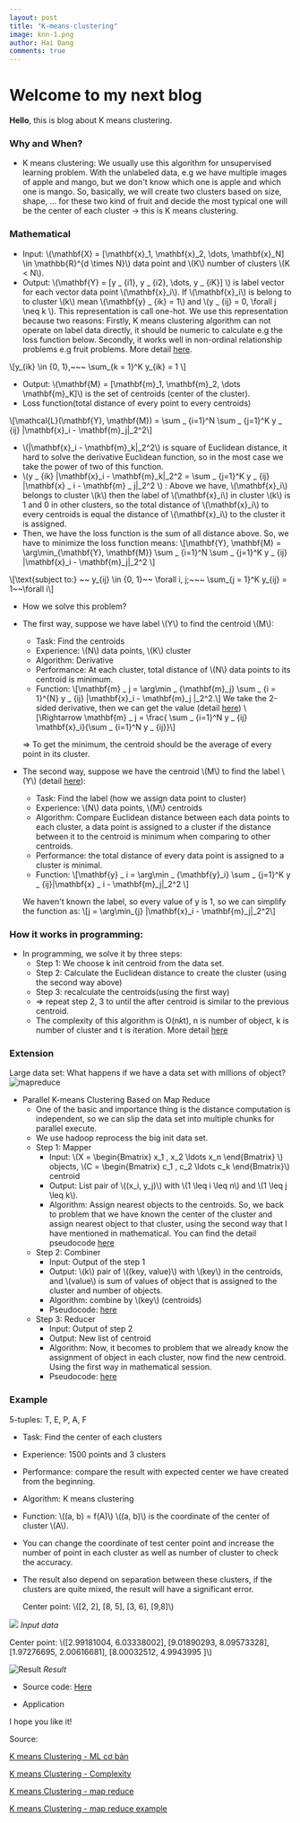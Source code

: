 ```yaml
---
layout: post
title: "K-means-clustering"
image: knn-1.png
author: Hai Dang
comments: true
---
```

# Welcome to my next blog
**Hello**, this is blog about K means clustering.
### Why and When? 
* K means clustering: We usually use this algorithm for unsupervised learning problem. With the unlabeled data, e.g we have multiple images of apple and mango, but we don't know which one is apple and which one is mango. So, basically, we will create two clusters based on size, shape, ... for these two kind of fruit and decide the most typical one will be the center of each cluster -> this is K means clustering.

### Mathematical 
* Input: \\(\mathbf{X} = [\mathbf{x}_1, \mathbf{x}_2, \dots, \mathbf{x}_N] \in \mathbb{R}^{d \times N}\\) data point and \\(K\\) number of clusters \\(K < N\\). 
* Output: \\(\mathbf{Y} = [y _ {i1}, y _ {i2}, \dots, y _ {iK}] \\) is label vector for each vector data point \\(\mathbf{x}_i\\). If \\(\mathbf{x}_i\\) is belong to to cluster \\(k\\) mean \\(\mathbf{y} _ {ik} = 1\\) and \\(y _ {ij} = 0, \forall j \neq k \\). This representation is call one-hot. We use this representation because two reasons: Firstly, K means clustering algorithm can not operate on label data directly, it should be numeric to calculate e.g the loss function below. Secondly, it works well in non-ordinal relationship problems e.g fruit problems. More detail [here](https://machinelearningmastery.com/why-one-hot-encode-data-in-machine-learning/). 

\\[y_{ik} \in \{0, 1\},~~~ \sum_{k = 1}^K y_{ik} = 1 \\]
* Output: \\(\mathbf{M} = [\mathbf{m}_1, \mathbf{m}_2, \dots \mathbf{m}_K]\\) is the set of centroids (center of the cluster).
* Loss function(total distance of every point to every centroids)

\\[\mathcal{L}(\mathbf{Y}, \mathbf{M}) = \sum _ {i=1}^N \sum _ {j=1}^K y _ {ij} \|\mathbf{x}_i - \mathbf{m}_j\|_2^2\\]
* \\(\|\mathbf{x}_i - \mathbf{m}_k\|_2^2\\) is square of Euclidean distance, it hard to solve the derivative Euclidean function, so in the most case we take the power of two of this function. 
* \\(y _ {ik} \|\mathbf{x}_i - \mathbf{m}_k\|_2^2 =  \sum _ {j=1}^K y _ {ij} \|\mathbf{x} _ i - \mathbf{m} _ j\|_2^2 \\) : Above we have, \\(\mathbf{x}_i\\) belongs to cluster \\(k\\) then the label of \\(\mathbf{x}_i\\) in cluster \\(k\\) is 1 and 0 in other clusters, so the total distance of \\(\mathbf{x}_i\\) to every centroids is equal the distance of \\(\mathbf{x}_i\\) to the cluster it is assigned.
* Then, we have the loss function is the sum of all distance above. So, we have to minimize the loss function means: 
\\[\mathbf{Y}, \mathbf{M} = \arg\min_{\mathbf{Y}, \mathbf{M}} \sum _ {i=1}^N \sum _ {j=1}^K y _ {ij} \|\mathbf{x}_i - \mathbf{m}_j\|_2^2 \\]

\\[\text{subject to:} ~~ y_{ij} \in \{0, 1\}~~ \forall i, j;~~~ \sum_{j = 1}^K y_{ij} = 1~~\forall i\\]

* How we solve this problem? 
* The first way, suppose we have label \\(Y\\) to find the centroid \\(M\\): 
  * Task: Find the centroids
  * Experience: \\(N\\) data points, \\(K\\) cluster
  * Algorithm: Derivative
  * Performance: At each cluster, total distance of \\(N\\) data points to its centroid is minimum.
  * Function:
\\[\mathbf{m} _ j = \arg\min _ {\mathbf{m}_j} \sum _ {i = 1}^{N} y _ {ij} \|\mathbf{x}_i - \mathbf{m}_j \|_2^2.\\]
  We take the 2-sided derivative, then we can get the value (detail [here](https://machinelearningcoban.com/2017/01/01/kmeans/))
\\[\Rightarrow \mathbf{m} _ j = \frac{ \sum _ {i=1}^N y _ {ij} \mathbf{x}_i}{\sum _ {i=1}^N y _ {ij}}\\]
  
  => To get the minimum, the centroid should be the average of every point in its cluster. 

* The second way, suppose we have the centroid \\(M\\) to find the label \\(Y\\) (detail [here](https://machinelearningcoban.com/2017/01/01/kmeans/)):
  * Task: Find the label (how we assign data point to cluster)
  * Experience: \\(N\\) data points, \\(M\\) centroids
  * Algorithm: Compare Euclidean distance between each data points to each cluster, a data point is assigned to a cluster if the distance between it to the centroid is minimum when comparing to other centroids. 
  * Performance: the total distance of every data point is assigned to a cluster is minimal.
  * Function: 
\\[\mathbf{y} _ i = \arg\min _ {\mathbf{y}_i} \sum _ {j=1}^K y _ {ij}\|\mathbf{x} _ i - \mathbf{m}_j\|_2^2 \\]

  We haven't known the label, so every value of y is 1, so we can simplify the function as: 
  \\[j = \arg\min_{j} \|\mathbf{x}_i - \mathbf{m}_j\|_2^2\\]

### How it works in programming:
* In programming, we solve it by three steps:
  * Step 1: We choose k init centroid from the data set.
  * Step 2: Calculate the Euclidean distance to create the cluster (using the second way above)
  * Step 3: recalculate the centroids(using the first way)
  * => repeat step 2, 3 to until the after centroid is similar to the previous centroid. 
  * The complexity of this algorithm is O(n*k*t), n is number of object, k is number of cluster and t is iteration. More detail [here](https://www.researchgate.net/post/What_is_the_time_complexity_of_clustering_algorithms)

### Extension
Large data set: What happens if we have a data set with millions of object?
![mapreduce](../img/k-means-clustering-mapreduce.png)

  * Parallel K-means Clustering Based on Map Reduce
    * One of the basic and importance thing is the distance computation is independent, so we can slip the data set into multiple chunks for parallel execute. 
    * We use hadoop reprocess the big init data set.
    * Step 1: Mapper 
      * Input: \\(X = \begin{Bmatrix} x_1 , x_2 \ldots x_n \end{Bmatrix} \\) objects, \\(C = \begin{Bmatrix} c_1 , c_2 \ldots c_k \end{Bmatrix}\\) centroid
      * Output: List pair of \\((x_i, y_j)\\) with \\(1 \leq i \leq n\\) and \\(1 \leq j \leq k\\).
      * Algorithm: Assign nearest objects to the centroids. So, we back to problem that we have known the center of the cluster and assign nearest object to that cluster, using the second way that I have mentioned in mathematical. You can find the detail pseudocode [here](http://iip.ict.ac.cn/sites/default/files/publication/2009_Weizhong%20Zhao_Parallel%20K-means%20clustering%20based%20on%20mapreduce.pdf) 
    * Step 2: Combiner
      * Input: Output of the step 1
      * Output: \\(k\\) pair of \\((key, value)\\) with \\(key\\) in the centroids, and \\(value\\) is sum of values of object that is assigned to the cluster and number of objects.
      * Algorithm: combine by \\(key\\) (centroids)
      * Pseudocode: [here](http://iip.ict.ac.cn/sites/default/files/publication/2009_Weizhong%20Zhao_Parallel%20K-means%20clustering%20based%20on%20mapreduce.pdf) 
    * Step 3: Reducer
      * Input: Output of step 2
      * Output: New list of centroid
      * Algorithm: Now, it becomes to problem that we already know the assignment of object in each cluster, now find the new centroid. Using the first way in mathematical session. 
      * Pseudocode: [here](http://iip.ict.ac.cn/sites/default/files/publication/2009_Weizhong%20Zhao_Parallel%20K-means%20clustering%20based%20on%20mapreduce.pdf) 
      
    

### Example
5-tuples: T, E, P, A, F
* Task: Find the center of each clusters
* Experience: 1500 points and 3 clusters
* Performance: compare the result with expected center we have created from the beginning.
* Algorithm: K means clustering
* Function: \\((a, b) = f(A)\\) \\((a, b)\\) is the coordinate of the center of cluster \\(A\\).
* You can change the coordinate of test center point and increase the number of point in each cluster as well as number of cluster to check the accuracy.
* The result also depend on separation between these clusters, if the clusters are quite mixed, the result will have a significant error. 
       
  Center point: \\([2, 2], [8, 5], [3, 6], [9,8]\\)
      
![](../img/k-means-clustering.png)
*Input data*

  Center point: \\([2.99181004, 6.03338002], [9.01890293, 8.09573328], [1.97276695, 2.00616681], [8.00032512, 4.9943995 ]\\)
                   
![Result](../img/k-means-clustering-after.png)
*Result*

* Source code: [Here](https://github.com/HaiDang9719/StudyML/blob/master/K_means_clustering/k-meansClusteringex1.py)

* Application 

I hope you like it!

Source: 

[K means Clustering - ML cơ bản](https://machinelearningcoban.com/2017/01/01/kmeans/)

[K means Clustering - Complexity](https://www.researchgate.net/post/What_is_the_time_complexity_of_clustering_algorithms)

[K means Clustering - map reduce](http://iip.ict.ac.cn/sites/default/files/publication/2009_Weizhong%20Zhao_Parallel%20K-means%20clustering%20based%20on%20mapreduce.pdf)

[K means Clustering - map reduce example](https://pdfs.semanticscholar.org/46a3/d830f379ae61c269c9425d615f359067a5a6.pdf)
